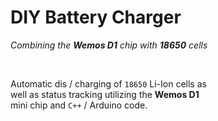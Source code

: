 
# DIY Battery Charger

*Combining the **Wemos D1** chip with **18650** cells*

<br>

Automatic dis / charging of `18650` Li-Ion cells as <br>
well as status tracking utilizing the **Wemos D1** <br>
mini chip and `C++` / Arduino code.

